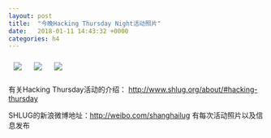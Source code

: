 ```yaml
---
layout: post
title:  "今晚Hacking Thursday Night活动照片"
date:   2018-01-11 14:43:32 +0000
categories: h4
---
```


[<img style='margin:10px;' src='/res2018/i111.h4/i111_2017_2500+08.1920p.jpg'>](/res2018/i111.h4/i111_2017_2500+08.JPG)
[<img style='margin:10px;' src='/res2018/i111.h4/i111_2033_1500+08.1920p.jpg'>](/res2018/i111.h4/i111_2033_1500+08.JPG)
[<img style='margin:10px;' src='/res2018/i111.h4/i111_2039_0500+08.1920p.jpg'>](/res2018/i111.h4/i111_2039_0500+08.JPG)

有关Hacking Thursday活动的介绍：
http://www.shlug.org/about/#hacking-thursday

SHLUG的新浪微博地址：http://weibo.com/shanghailug 有每次活动照片以及信息发布



